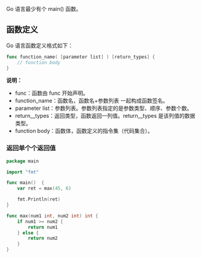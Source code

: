 Go 语言最少有个 main\(\) 函数。

## 函数定义

Go 语言函数定义格式如下：

```go
func function_name( [parameter list] ) [return_types] {
    // function body
}
```

**说明：**

* func：函数由 func 开始声明。
* function\_name：函数名，函数名+参数列表 一起构成函数签名。
* parameter list：参数列表。参数列表指定的是参数类型、顺序、参数个数。
* return\_\_types：返回类型，函数返回一列值。return\_\_types 是该列值的数据类型。
* function body：函数体，函数定义的指令集（代码集合）。

### 返回单个个返回值

```go
package main

import "fmt"

func main()  {
	var ret = max(45, 6)

	fmt.Println(ret)
}

func max(num1 int, num2 int) int {
	if num1 >= num2 {
		return num1
	} else {
		return num2
	}
}

```



